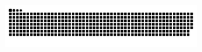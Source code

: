 ###

<img src="https://raw.githubusercontent.com/itterum/itterum/output/snake.svg" alt="Snake animation" />

###
